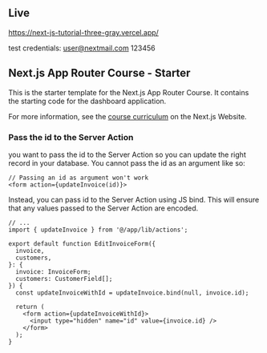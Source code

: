 ## Live

https://next-js-tutorial-three-gray.vercel.app/

test credentials:
user@nextmail.com
123456

## Next.js App Router Course - Starter

This is the starter template for the Next.js App Router Course. It contains the starting code for the dashboard application.

For more information, see the [course curriculum](https://nextjs.org/learn) on the Next.js Website.

### Pass the id to the Server Action

you want to pass the id to the Server Action so you can update the right record in your database. You cannot pass the id as an argument like so:

```
// Passing an id as argument won't work
<form action={updateInvoice(id)}>
```

Instead, you can pass id to the Server Action using JS bind. This will ensure that any values passed to the Server Action are encoded.

```
// ...
import { updateInvoice } from '@/app/lib/actions';

export default function EditInvoiceForm({
  invoice,
  customers,
}: {
  invoice: InvoiceForm;
  customers: CustomerField[];
}) {
  const updateInvoiceWithId = updateInvoice.bind(null, invoice.id);

  return (
    <form action={updateInvoiceWithId}>
      <input type="hidden" name="id" value={invoice.id} />
    </form>
  );
}
```
